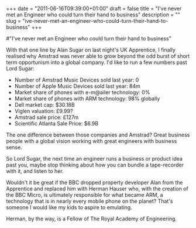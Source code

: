 +++
date = "2011-06-16T09:39:00+01:00"
draft = false
title = "I've never met an Engineer who could turn their hand to business"
description = ""
slug = "ive-never-met-an-engineer-who-could-turn-their-hand-to-business"
+++

#"I've never met an Engineer who could turn their hand to business"


 <p>With that one line by Alan Sugar on last night's UK Apprentice, I finally realised why Amstrad was never able to grow beyond the odd burst of short term opportunism into a global company. I'd like to run a few numbers past Lord Sugar:</p>
<div>
<ul>
<li>Number of Amstrad Music Devices sold last year: 0</li>
<li>Number of Apple Music Devices sold last year: 84m&nbsp;</li>
<li>Market share of phones with e-m@ailer technology: 0%</li>
<li>Market share of phones with ARM technology: 98% globally</li>
<li>Dell market cap: $30.18B</li>
<li> Viglen valuation: &pound;9.99?</li>
<li>Amstrad sale price: &pound;127m</li>
<li>Scientific Atlanta Sale Price: $6.9B</li>
</ul>
<div>The one difference between those companies and Amstrad? Great business people with a global vision working with great engineers with business sense.</div>
<p />
<div>So Lord Sugar, the next time an engineer runs a business or product idea past you, maybe stop thinking about how you can bundle a tape-recorder with it, and listen to her.</div>
</div>
<p />
<div>Wouldn't it be great if the BBC dropped property developer Alan from the Apprentice and replaced him with&nbsp;Herman Hauser&nbsp;who, with the creation of the BBC Micro, is ultimately responsible for what became ARM, a technology that is in nearly every mobile phone on the planet? That's someone I would like my kids to aspire to emulating.</div>
<p />
<div>Herman, by the way, is a Fellow of The Royal Academy of Engineering.</div>

 